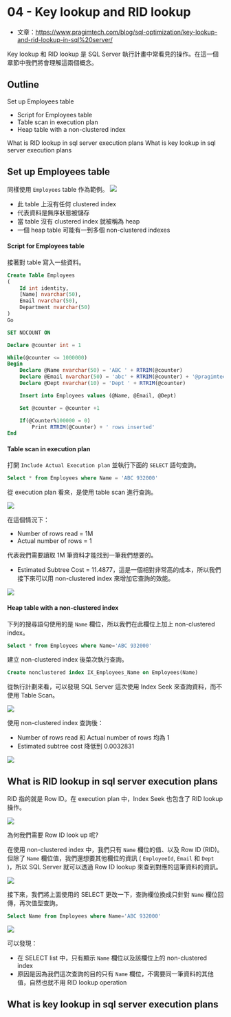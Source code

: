 # 04 - Key lookup and RID lookup
* 文章：https://www.pragimtech.com/blog/sql-optimization/key-lookup-and-rid-lookup-in-sql%20server/

Key lookup 和 RID lookup 是 SQL Server 執行計畫中常看見的操作。在這一個章節中我們將會理解這兩個概念。

## Outline
Set up Employees table
  * Script for Employees table
  * Table scan in execution plan
  * Heap table with a non-clustered index

What is RID lookup in sql server execution plans
What is key lookup in sql server execution plans

## Set up Employees table
同樣使用 `Employees` table 作為範例。
![](/images/sql-opt/4-1.jpg)

* 此 table 上沒有任何 clustered index
* 代表資料是無序狀態被儲存
* 當 table 沒有 clustered index 就被稱為 heap
* 一個 heap table 可能有一到多個 non-clustered indexes

#### Script for Employees table
接著對 table 寫入一些資料。

```sql
Create Table Employees
(
	Id int identity,
	[Name] nvarchar(50),
	Email nvarchar(50),
	Department nvarchar(50)
)
Go

SET NOCOUNT ON

Declare @counter int = 1

While(@counter <= 1000000)
Begin
	Declare @Name nvarchar(50) = 'ABC ' + RTRIM(@counter)
	Declare @Email nvarchar(50) = 'abc' + RTRIM(@counter) + '@pragimtech.com'
	Declare @Dept nvarchar(10) = 'Dept ' + RTRIM(@counter)

	Insert into Employees values (@Name, @Email, @Dept)

	Set @counter = @counter +1

	If(@Counter%100000 = 0)
		Print RTRIM(@Counter) + ' rows inserted'
End
```

#### Table scan in execution plan
打開 `Include Actual Execution plan` 並執行下面的 `SELECT` 語句查詢。

```sql
Select * from Employees where Name = 'ABC 932000'
```

從 execution plan 看來，是使用 table scan 進行查詢。

![](/images/sql-opt/4-2.png)

在這個情況下：
* Number of rows read = 1M
* Actual number of rows = 1

代表我們需要讀取 1M 筆資料才能找到一筆我們想要的。

* Estimated Subtree Cost = 11.4877，這是一個相對非常高的成本，所以我們接下來可以用 non-clustered index 來增加它查詢的效能。

![](/images/sql-opt/4-3.png)

#### Heap table with a non-clustered index
下列的搜尋語句使用的是 `Name` 欄位，所以我們在此欄位上加上 non-clustered index。

```sql
Select * from Employees where Name='ABC 932000'
```

建立 non-clustered index 後菜次執行查詢。

```sql
Create nonclustered index IX_Employees_Name on Employees(Name)
```

從執行計劃來看，可以發現 SQL Server 這次使用 Index Seek 來查詢資料，而不使用 Table Scan。

![](/images/sql-opt/4-4.png)

使用 non-clustered index 查詢後：
* Number of rows read 和 Actual number of rows 均為 1
* Estimated subtree cost 降低到 0.0032831

![](/images/sql-opt/4-5.png)

## What is RID lookup in sql server execution plans
RID 指的就是 Row ID。在 execution plan 中，Index Seek 也包含了 RID lookup 操作。

![](/images/sql-opt/4-6.png)

為何我們需要 Row ID look up 呢?

在使用 non-clustered index 中，我們只有 `Name` 欄位的值、以及 Row ID (RID)。但除了 `Name` 欄位值，我們還想要其他欄位的資訊 ( `EmployeeId`, `Email` 和  `Dept` )，所以 SQL Server 就可以透過 Row ID lookup 來查到對應的這筆資料的資訊。

![](/images/sql-opt/4-7.png)

接下來，我們將上面使用的 SELECT 更改一下，查詢欄位換成只針對 `Name` 欄位回傳，再次值型查詢。

```sql
Select Name from Employees where Name='ABC 932000'
```

![](/images/sql-opt/4-8.png)

可以發現：
* 在 SELECT list 中，只有顯示 `Name` 欄位以及該欄位上的 non-clustered index
* 原因是因為我們這次查詢的目的只有 `Name` 欄位，不需要同一筆資料的其他值，自然也就不用 RID lookup operation

## What is key lookup in sql server execution plans